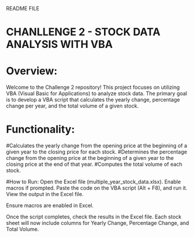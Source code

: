 README FILE 


# CHANLLENGE 2 - STOCK DATA ANALYSIS WITH VBA 

# Overview:

Welcome to the Challenge 2 repository! This project focuses on utilizing VBA (Visual Basic for Applications) to analyze stock data. The primary goal is to develop a VBA script that calculates the yearly change, percentage change per year, and the total volume of a given stock.

# Functionality:

#Calculates the yearly change  from the opening    price at the beginning of a given year to the closing price for each stock.
#Determines the percentage change from the opening price at the beginning of a given year to the closing price at the end of that year.
#Computes the total volume of each stock.

#How to Run:
Open the Excel file (multiple_year_stock_data.xlsx).
Enable macros if prompted.
Paste the code on the VBA script (Alt + F8), and run it.
View the output in the Excel file.

Ensure macros are enabled in Excel.

Once the script completes, check the results in the Excel file.
Each stock sheet will now include columns for Yearly Change, Percentage Change, and Total Volume.


